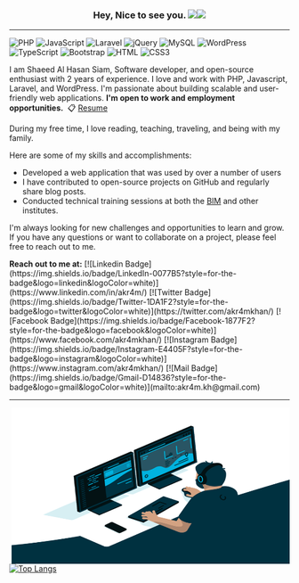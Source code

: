 <h3 align="center">Hey, Nice to see you. <img src="https://media.giphy.com/media/hvRJCLFzcasrR4ia7z/giphy.gif" width="28"><img src="https://emojis.slackmojis.com/emojis/images/1531849430/4246/blob-sunglasses.gif?1531849430" width="28"/></h3>
<hr>

![PHP](https://img.shields.io/badge/PHP-777BB4?style=flat-square&logo=php&logoColor=white)
![JavaScript](https://img.shields.io/badge/JavaScript-F7DF1E?style=flat-square&logo=javascript&logoColor=black)
![Laravel](https://img.shields.io/badge/Laravel-FF2D20?style=flat-square&logo=laravel&logoColor=white)
![jQuery](https://img.shields.io/badge/jQuery-0769AD?style=flat-square&logo=jquery&logoColor=white)
![MySQL](https://img.shields.io/badge/MySQL-005C84?style=flat-square&logo=mysql&logoColor=white)
![WordPress](https://img.shields.io/badge/Wordpress-21759B?style=flat-square&logo=wordpress&logoColor=white)
![TypeScript](https://img.shields.io/badge/TypeScript-007ACC?style=flat-square&logo=typescript&logoColor=white)
![Bootstrap](https://img.shields.io/badge/Bootstrap-563D7C?style=flat-square&logo=bootstrap&logoColor=white)
![HTML](https://img.shields.io/badge/HTML5-E34F26?style=flat-square&logo=html5&logoColor=white)
![CSS3](https://img.shields.io/badge/CSS3-1572B6?style=flat-square&logo=css3&logoColor=white)

<p>I am Shaeed Al Hasan Siam, Software developer, and open-source enthusiast with 2 years of experience. I love and work with PHP, Javascript, Laravel, and WordPress. I'm passionate about building scalable and user-friendly web applications. <b>I'm open to work and employment opportunities.</b>
<g-emoji class="g-emoji" alias="love_letter" fallback-src="https://github.githubassets.com/images/icons/emoji/unicode/1f48c.png">&nbsp📋</g-emoji> <a href="http://siamshaeed.com" target="_blank">Resume</a></p>
<p>During my free time, I love reading, teaching, traveling, and being with my family.</p> 

<p>Here are some of my skills and accomplishments:</p>
    <ul>
        <li>Developed a web application that was used by over a number of users</li>
        <li>I have contributed to open-source projects on GitHub and regularly share blog posts.</li>
        <li>Conducted technical training sessions at both the <a href="https://bim.gov.bd/" target="_blank">BIM</a> and other institutes.</li>
    </ul>
    <p>I'm always looking for new challenges and opportunities to learn and grow. If you have any questions or want to collaborate on a project, please feel free to reach out to me.</p>

<p><b>Reach out to me at:</b>
[![Linkedin Badge](https://img.shields.io/badge/LinkedIn-0077B5?style=for-the-badge&logo=linkedin&logoColor=white)](https://www.linkedin.com/in/akr4m/) [![Twitter Badge](https://img.shields.io/badge/Twitter-1DA1F2?style=for-the-badge&logo=twitter&logoColor=white)](https://twitter.com/akr4mkhan/) [![Facebook Badge](https://img.shields.io/badge/Facebook-1877F2?style=for-the-badge&logo=facebook&logoColor=white)](https://www.facebook.com/akr4mkhan/) [![Instagram Badge](https://img.shields.io/badge/Instagram-E4405F?style=for-the-badge&logo=instagram&logoColor=white)](https://www.instagram.com/akr4mkhan/) [![Mail Badge](https://img.shields.io/badge/Gmail-D14836?style=for-the-badge&logo=gmail&logoColor=white)](mailto:akr4m.kh@gmail.com)
<hr>

<p> </p>

<a href="http://siamshaeed.me">
<img align="right" target="_blank" alt="_siam_shaeed" src="https://github.com/SiamShaeed/siamshaeed/blob/main/image/code_siam.gif?raw=true" width="500" height="280"/> 
</a>


[![Top Langs](https://github-readme-stats.vercel.app/api/top-langs/?username=siamshaeed&langs_count=5)](https://github.com/siamshaeed)




